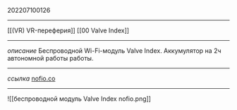 202207100126
***
[[(VR) VR-переферия]] [[00 Valve Index]]
***
*описание*
Беспроводной Wi-Fi-модуль Valve Index.
Аккумулятор на 2ч автономной работы работы.
***
*ссылка*
[nofio.co](https://nofio.co)
***
![[беспроводной модуль Valve Index nofio.png]]